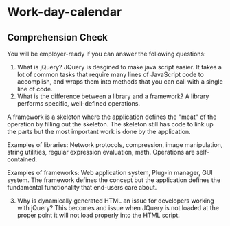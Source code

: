 # Work-day-calendar
## Comprehension Check
You will be employer-ready if you can answer the following questions: 
1. What is jQuery? 
JQuery is desgined to make java script easier. It takes a lot of common tasks that require many lines of JavaScript code to accomplish, and wraps them into methods that you can call with a single line of code.
2. What is the difference between a library and a framework?
A library performs specific, well-defined operations.

A framework is a skeleton where the application defines the "meat" of the operation by filling out the skeleton. The skeleton still has code to link up the parts but the most important work is done by the application.

Examples of libraries: Network protocols, compression, image manipulation, string utilities, regular expression evaluation, math. Operations are self-contained.

Examples of frameworks: Web application system, Plug-in manager, GUI system. The framework defines the concept but the application defines the fundamental functionality that end-users care about.

3. Why is dynamically generated HTML an issue for developers working with jQuery?
This becomes and issue when JQuery is not loaded at the proper point it will not load properly into the HTML script.
